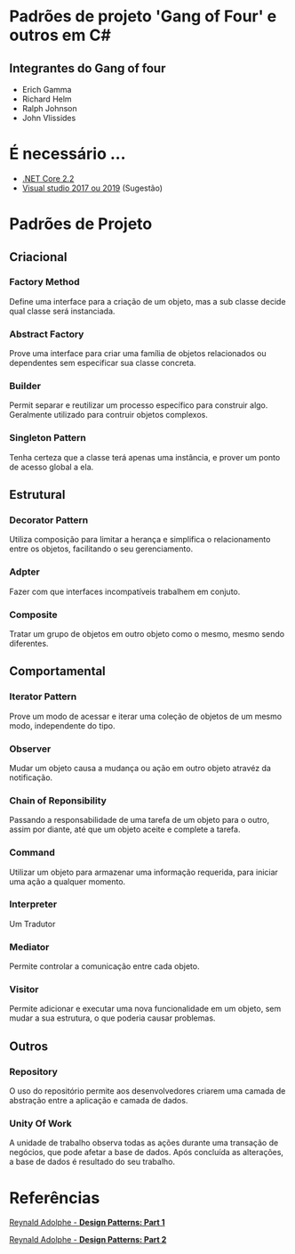 # Padrões de projeto 'Gang of Four' e outros em C#

## Integrantes do Gang of four
- Erich Gamma
- Richard Helm
- Ralph Johnson
- John Vlissides

# É necessário ...
- [.NET Core 2.2](https://dotnet.microsoft.com/download/dotnet-core/2.2)
- [Visual studio 2017 ou 2019](https://visualstudio.microsoft.com/pt-br/) (Sugestão)
 
# Padrões de Projeto

## Criacional

### Factory Method

Define uma interface para a criação de um objeto, mas a sub classe decide qual classe será instanciada.

### Abstract Factory

Prove uma interface para criar uma família de objetos relacionados ou dependentes sem especificar sua classe concreta.

### Builder

Permit separar e reutilizar um processo específico para construir algo. Geralmente utilizado para contruir objetos complexos.

### Singleton Pattern

Tenha certeza que a classe terá apenas uma instância, e prover um ponto de acesso global a ela.

## Estrutural

### Decorator Pattern

Utiliza composição para limitar a herança e simplifica  o relacionamento entre os objetos, facilitando o seu gerenciamento.

### Adpter

Fazer com que interfaces incompatíveis trabalhem em conjuto.
    
### Composite

Tratar um grupo de objetos em outro objeto como o mesmo, mesmo sendo diferentes.
    
## Comportamental

### Iterator Pattern

Prove um modo de acessar e iterar uma coleção de objetos de um mesmo modo, independente do tipo.

### Observer

Mudar um objeto causa a mudança ou ação em outro objeto atravéz da notificação.

### Chain of Reponsibility

Passando a responsabilidade de uma tarefa de um objeto para o outro, assim por diante, até que um objeto aceite e complete a tarefa.
    
### Command

Utilizar um objeto para armazenar uma informação requerida, para iniciar uma ação a qualquer momento.
    
### Interpreter 

Um Tradutor
    
### Mediator

Permite controlar a comunicação entre cada objeto.
    
 ### Visitor

Permite adicionar e executar uma nova funcionalidade em um objeto, sem mudar a sua estrutura, o que poderia causar problemas.

## Outros

### Repository 

O uso do repositório permite aos desenvolvedores criarem uma camada de abstração entre a aplicação e camada de dados.

### Unity Of Work

A unidade de trabalho observa todas as ações durante uma transação de negócios, que pode afetar a base de dados.
Após concluída as alterações, a base de dados é resultado do seu trabalho.

# Referências

[Reynald Adolphe - **Design Patterns: Part 1**](https://www.linkedin.com/learning/c-sharp-design-patterns-part-1/next-steps)

[Reynald Adolphe - **Design Patterns: Part 2**](https://www.linkedin.com/learning/c-sharp-design-patterns-part-2/welcome)

